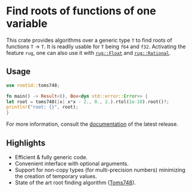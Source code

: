 Find roots of functions of one variable
=======================================

This crate provides algorithms over a generic type `T` to find roots
of functions `T` → `T`.  It is readily usable for `T` being `f64` and
`f32`.  Activating the feature `rug`, one can also use it with
[`rug::Float`][] and [`rug::Rational`][].

## Usage

```rust
use root1d::toms748;

fn main() -> Result<(), Box<dyn std::error::Error>> {
let root = toms748(|x| x*x - 2., 0., 2.).rtol(1e-10).root()?;
println!("root: {}", root);
}
```

For more information, consult the
[documentation](https://docs.rs/root1d) of the latest release.


## Highlights

- Efficient & fully generic code.
- Convenient interface with optional arguments.
- Support for non-copy types (for multi-precision numbers) minimizing
  the creation of temporary values.
- State of the art root finding algorithm ([Toms748][]).

[`rug::Float`]: https://docs.rs/rug/latest/rug/struct.Float.html
[`rug::Rational`]: https://docs.rs/rug/latest/rug/struct.Rational.html
[Toms748]: https://doi.org/10.1145/210089.210111
